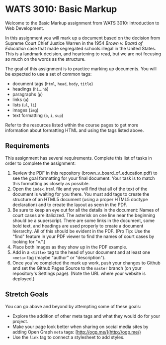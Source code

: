 WATS 3010: Basic Markup
=====================

Welcome to the Basic Markup assignment from WATS 3010: Introduction to Web
Development.

In this assignment you will mark up a document based on the decision from
Supreme Court Chief Justice Warren in the 1954 *Brown v. Board of Education*
case that made segregated schools illegal in the United States. This is a
landmark decision, and heartening to read, but we are not focusing so much on
the words as the structure.

The goal of this assignment is to practice marking up documents. You will be
expected to use a set of common tags:

* document tags (`html`, `head`, `body`, `title`)
* headings (`h1`...`h6`)
* paragraphs (`p`)
* links (`a`)
* lists (`ul`, `li`)
* images (`img`)
* text formatting (`b`, `i`, `sup`)

Refer to the resources listed within the course pages to get more information
about formatting HTML and using the tags listed above.

Requirements
------------

This assignment has several requirements. Complete this list of tasks in order
to complete the assignment:

1. Review the PDF in this repository (brown_v_board_of_education.pdf) to see
   the goal formatting for your final document. Your task is to match this
   formatting as closely as possible.
2. Open the ``index.html`` file and you will find that all of the text of the
   document is waiting for you there. You must add tags to create the structure
   of an HTML5 document (using a proper HTML5 doctype declaration) and to
   create the layout as seen in the PDF.
3. Be sure to keep an eye out for all the details in the document: Names of
   court cases are italicized. The asterisk on one line near the beginning
   should be a superscript. There are some links in the document, some bold
   text, and headings are used properly to create a document hierarchy. All of
   this should be evident in the PDF. (Pro Tip: Use the "find" feature in your
   PDF viewer to find the names of court cases by looking for "v.".)
4. Place both images as they show up in the PDF example.
5. Add in a `<title>` tag to the head of your document and at least one `<meta>` tag (maybe "author" or "description").
5. Once you've completed the mark up work, push your changes to Github and set the Github Pages Source to the `master` branch (on your repository's Settings page). (Note the URL where your website is deployed.)

Stretch Goals
-------------
You can go above and beyond by attempting some of these goals:

* Explore the addition of other meta tags and what they would do for your project.
* Make your page look better when sharing on social media sites by adding Open Graph `meta` tags: [http://ogp.me/](http://ogp.me/)
* Use the `link` tag to connect a stylesheet to add styles.
